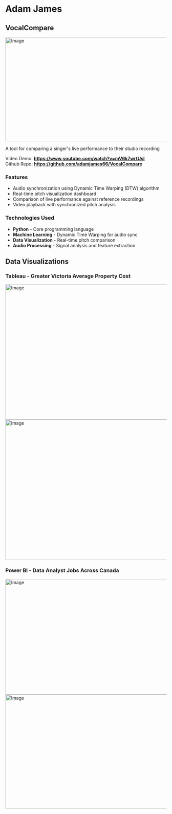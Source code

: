 # Adam James

## VocalCompare
<img width="596" height="325" alt="Image" src="https://github.com/user-attachments/assets/5da6fe3c-0372-4ee7-a3bf-cdc2dd70a0d9" />    

A tool for comparing a singer's live performance to their studio recording  
  
Video Demo: **https://www.youtube.com/watch?v=mV6k7wrtUsI**  
Github Repo: **https://github.com/adamjames66/VocalCompare**
### Features
- Audio synchronization using Dynamic Time Warping (DTW) algorithm
- Real-time pitch visualization dashboard
- Comparison of live performance against reference recordings
- Video playback with synchronized pitch analysis
### Technologies Used
- **Python** - Core programming language
- **Machine Learning** - Dynamic Time Warping for audio sync
- **Data Visualization** - Real-time pitch comparison
- **Audio Processing** - Signal analysis and feature extraction


## Data Visualizations
### Tableau - Greater Victoria Average Property Cost
<img width="677" height="423" alt="Image" src="https://github.com/user-attachments/assets/73e45505-8136-4a91-a58b-4692a21d460a" />    


<img width="682" height="438" alt="Image" src="https://github.com/user-attachments/assets/b1f4d68d-624b-4851-b49e-45ee95344e58" />  

### Power BI - Data Analyst Jobs Across Canada
<img width="636" height="361" alt="Image" src="https://github.com/user-attachments/assets/103eabb9-0da0-4c82-b62b-9bed83f295ac" />    

<img width="632" height="357" alt="Image" src="https://github.com/user-attachments/assets/0d9c149c-c392-4239-a9a4-825603decfe8" />  
